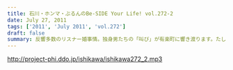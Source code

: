 ```yaml
---
title: 石川・ホンマ・ぶるんのBe-SIDE Your Life! vol.272-2
date: July 27, 2011
tags: ['2011', 'July 2011', 'vol.272']
draft: false
summary: 反響多数のリスナー婚事情。独身男たちの「叫び」が有楽町に響き渡ります。たしかに、ワイセツな単語を叫びすぎですな。編集はしません・・・よっ！NAMAE
---
```


http://project-phi.ddo.jp/ishikawa/ishikawa272_2.mp3